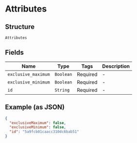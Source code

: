 
# Attributes

## Structure

`Attributes`

## Fields

| Name | Type | Tags | Description |
|  --- | --- | --- | --- |
| `exclusive_maximum` | `Boolean` | Required | - |
| `exclusive_minimum` | `Boolean` | Required | - |
| `id` | `String` | Required | - |

## Example (as JSON)

```json
{
  "exclusiveMaximum": false,
  "exclusiveMinimum": false,
  "id": "5a9fcb01caacc310dc6bab51"
}
```

